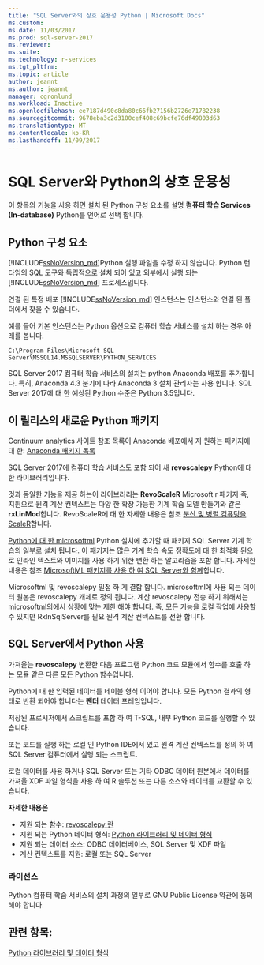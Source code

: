 ```yaml
---
title: "SQL Server와의 상호 운용성 Python | Microsoft Docs"
ms.custom: 
ms.date: 11/03/2017
ms.prod: sql-server-2017
ms.reviewer: 
ms.suite: 
ms.technology: r-services
ms.tgt_pltfrm: 
ms.topic: article
author: jeannt
ms.author: jeannt
manager: cgronlund
ms.workload: Inactive
ms.openlocfilehash: ee7187d490c8da80c66fb27156b2726e71782238
ms.sourcegitcommit: 9678eba3c2d3100cef408c69bcfe76df49803d63
ms.translationtype: MT
ms.contentlocale: ko-KR
ms.lasthandoff: 11/09/2017
---
```

# <a name="python-interoperability-with-sql-server"></a>SQL Server와 Python의 상호 운용성

이 항목의 기능을 사용 하면 설치 된 Python 구성 요소를 설명 **컴퓨터 학습 Services (In-database)** Python를 언어로 선택 합니다.

## <a name="python-components"></a>Python 구성 요소

[!INCLUDE[ssNoVersion_md](../../includes/ssnoversion-md.md)]Python 실행 파일을 수정 하지 않습니다. Python 런타임의 SQL 도구와 독립적으로 설치 되어 있고 외부에서 실행 되는 [!INCLUDE[ssNoVersion_md](../../includes/ssnoversion-md.md)] 프로세스입니다.

연결 된 특정 배포 [!INCLUDE[ssNoVersion_md](../../includes/ssnoversion-md.md)] 인스턴스는 인스턴스와 연결 된 폴더에서 찾을 수 있습니다.

예를 들어 기본 인스턴스는 Python 옵션으로 컴퓨터 학습 서비스를 설치 하는 경우 아래를 봅니다.

`C:\Program Files\Microsoft SQL Server\MSSQL14.MSSQLSERVER\PYTHON_SERVICES`

SQL Server 2017 컴퓨터 학습 서비스의 설치는 python Anaconda 배포를 추가합니다. 특히, Anaconda 4.3 분기에 따라 Anaconda 3 설치 관리자는 사용 합니다. SQL Server 2017에 대 한 예상된 Python 수준은 Python 3.5입니다.

## <a name="new-python-packages-in-this-release"></a>이 릴리스의 새로운 Python 패키지

Continuum analytics 사이트 참조 목록이 Anaconda 배포에서 지 원하는 패키지에 대 한: [Anaconda 패키지 목록](https://docs.continuum.io/anaconda/pkg-docs)

SQL Server 2017에 컴퓨터 학습 서비스도 포함 되어 새 **revoscalepy** Python에 대 한 라이브러리입니다.

것과 동일한 기능을 제공 하는이 라이브러리는 **RevoScaleR** Microsoft r 패키지 즉, 지원으로 원격 계산 컨텍스트는 다양 한 확장 가능한 기계 학습 모델 만들기와 같은 **rxLinMod**합니다. RevoScaleR에 대 한 자세한 내용은 참조 [분산 및 병렬 컴퓨팅을 ScaleR](https://msdn.microsoft.com/microsoft-r/scaler-distributed-computing)합니다.

[Python에 대 한 microsoftml](https://docs.microsoft.com/machine-learning-server/python-reference/microsoftml/microsoftml-package) Python 설치에 추가할 때 패키지 SQL Server 기계 학습의 일부로 설치 됩니다. 이 패키지는 많은 기계 학습 속도 정확도에 대 한 최적화 된으로 인라인 텍스트와 이미지를 사용 하기 위한 변환 하는 알고리즘을 포함 합니다. 자세한 내용은 참조 [MicrosoftML 패키지를 사용 하 여 SQL Server와 함께](https://docs.microsoft.com/sql/advanced-analytics/using-the-microsoftml-package)합니다.

Microsoftml 및 revoscalepy 밀접 하 게 결합 합니다. microsoftml에 사용 되는 데이터 원본은 revoscalepy 개체로 정의 됩니다. 계산 revoscalepy 전송 하기 위해서는 microsoftml의에서 상황에 맞는 제한 해야 합니다. 즉, 모든 기능을 로컬 작업에 사용할 수 있지만 RxInSqlServer를 필요 원격 계산 컨텍스트를 전환 합니다.

## <a name="using-python-in-sql-server"></a>SQL Server에서 Python 사용

가져올는 **revoscalepy** 변환한 다음 프로그램 Python 코드 모듈에서 함수를 호출 하는 모듈 같은 다른 모든 Python 함수입니다.

Python에 대 한 입력된 데이터를 테이블 형식 이어야 합니다. 모든 Python 결과의 형태로 반환 되어야 합니다는 **팬더** 데이터 프레임입니다.

저장된 프로시저에서 스크립트를 포함 하 여 T-SQL, 내부 Python 코드를 실행할 수 있습니다.

또는 코드를 실행 하는 로컬 인 Python IDE에서 있고 원격 계산 컨텍스트를 정의 하 여 SQL Server 컴퓨터에서 실행 되는 스크립트.

로컬 데이터를 사용 하거나 SQL Server 또는 기타 ODBC 데이터 원본에서 데이터를 가져올 XDF 파일 형식을 사용 하 여 R 솔루션 또는 다른 소스와 데이터를 교환할 수 있습니다.

**자세한 내용은**

+ 지원 되는 함수: [revoscalepy 란](what-is-revoscalepy.md) 
+ 지원 되는 Python 데이터 형식: [Python 라이브러리 및 데이터 형식](python-libraries-and-data-types.md)
+ 지원 되는 데이터 소스: ODBC 데이터베이스, SQL Server 및 XDF 파일
+ 계산 컨텍스트를 지원: 로컬 또는 SQL Server

### <a name="licensing"></a>라이선스

Python 컴퓨터 학습 서비스의 설치 과정의 일부로 GNU Public License 약관에 동의 해야 합니다.

## <a name="see-also"></a>관련 항목:

[Python 라이브러리 및 데이터 형식](python-libraries-and-data-types.md)
